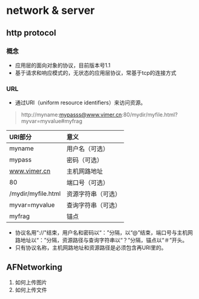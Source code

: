 # network & server
## http protocol
### 概念
* 应用层的面向对象的协议，目前版本号1.1
* 基于请求和响应模式的，无状态的应用层协议，常基于tcp的连接方式

### URL
* 通过URI（uniform resource identifiers）来访问资源。

> http://myname:mypasss@www.vimer.cn:80/mydir/myfile.html?myvar=myvalue#myfrag

| URI部分        | 意义             |
| :------------- | :--------------- |
| myname         | 用户名（可选）   |
| mypass         | 密码（可选）     |
| www.vimer.cn   | 主机网路地址     |
| 80             | 端口号（可选）   |
| /mydir/myfile.html | 资源字符串（可选） |
| myvar=myvalue  | 查询字符串（可选）|
| myfrag         | 锚点             |

  * 协议名用“://"结束，用户名和密码以“：”分隔，以“@”结束，端口号与主机网路地址以“：”分隔，资源路径与查询字符串以“？”分隔，锚点以“＃”开头。
  * 只有协议名称，主机网路地址和资源路径是必须包含再URI里的。

## AFNetworking
1. 如何上传图片
2. 如何上传文件

